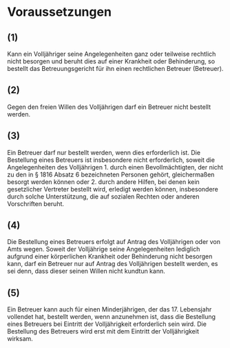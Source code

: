 # Voraussetzungen



## (1)

 Kann ein Volljähriger seine Angelegenheiten ganz oder teilweise rechtlich nicht besorgen und beruht dies auf einer Krankheit oder Behinderung, so bestellt das Betreuungsgericht für ihn einen rechtlichen Betreuer (Betreuer).

## (2)

 Gegen den freien Willen des Volljährigen darf ein Betreuer nicht bestellt werden.

## (3)

 Ein Betreuer darf nur bestellt werden, wenn dies erforderlich ist. Die Bestellung eines Betreuers ist insbesondere nicht erforderlich, soweit die Angelegenheiten des Volljährigen  1.
 durch einen Bevollmächtigten, der nicht zu den in § 1816 Absatz 6 bezeichneten Personen gehört, gleichermaßen besorgt werden können oder
 2.
 durch andere Hilfen, bei denen kein gesetzlicher Vertreter bestellt wird, erledigt werden können, insbesondere durch solche Unterstützung, die auf sozialen Rechten oder anderen Vorschriften beruht.


## (4)

 Die Bestellung eines Betreuers erfolgt auf Antrag des Volljährigen oder von Amts wegen. Soweit der Volljährige seine Angelegenheiten lediglich aufgrund einer körperlichen Krankheit oder Behinderung nicht besorgen kann, darf ein Betreuer nur auf Antrag des Volljährigen bestellt werden, es sei denn, dass dieser seinen Willen nicht kundtun kann.

## (5)

 Ein Betreuer kann auch für einen Minderjährigen, der das 17. Lebensjahr vollendet hat, bestellt werden, wenn anzunehmen ist, dass die Bestellung eines Betreuers bei Eintritt der Volljährigkeit erforderlich sein wird. Die Bestellung des Betreuers wird erst mit dem Eintritt der Volljährigkeit wirksam. 

